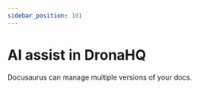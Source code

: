 ```yaml
---
sidebar_position: 101
---
```


# AI assist in DronaHQ

Docusaurus can manage multiple versions of your docs.